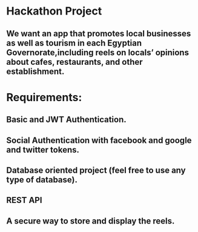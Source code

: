 # Hackathon Project

## We want an app that promotes local businesses as well as tourism in each Egyptian Governorate,including reels on locals’ opinions about cafes, restaurants, and other establishment.

# Requirements:

## Basic and JWT Authentication.
## Social Authentication with facebook and google and twitter tokens.
## Database oriented project (feel free to use any type of database).
## REST API
## A secure way to store and display the reels.






